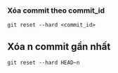 ### Xóa commit theo commit_id
`git reset --hard <commit_id>`

## Xóa n commit gần nhất
`git reset --hard HEAD~n`
